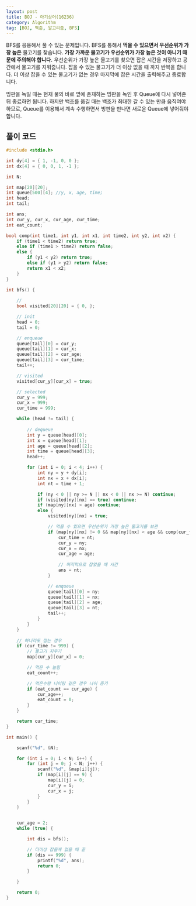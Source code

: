```yaml
---
layout: post
title: BOJ - 아기상어(16236)
category: Algorithm
tag: [BOJ, 백준, 알고리즘, BFS]
---
```


BFS를 응용해서 풀 수 있는 문제입니다. BFS를 통해서 **먹을 수 있으면서 우선순위가 가장 높은** 물고기를 찾습니다. **가장 가까운 물고기가 우선순위가 가장 높은 것이 아니기 때문에 주의해야 합니다.** 우선순위가 가장 높은 물고기를 찾으면 잡은 시간을 저장하고 공간에서 물고기를 지워줍니다. 잡을 수 있는 물고기가 더 이상 없을 때 까지 반복을 합니다. 더 이상 잡을 수 있는 물고기가 없는 경우 마지막에 잡은 시간을 출력해주고 종료합니다.

<div class="message">
빙판을 녹일 때는 현재 물의 바로 옆에 존재하는 빙판을 녹인 후 Queue에 다시 넣어준 뒤 종료하면 됩니다. 하지만 백조를 옮길 때는 백조가 최대한 갈 수 있는 만큼 움직여야 하므로, Queue를 이용해서 계속 수행하면서 빙판을 만나면 새로운 Queue에 넣어줘야 합니다. 
</div>

## 풀이 코드
```cpp
#include <stdio.h>

int dy[4] = { 1, -1, 0, 0 };
int dx[4] = { 0, 0, 1, -1 };

int N;

int map[20][20];
int queue[500][4]; //y, x, age, time;
int head;
int tail;

int ans;
int cur_y, cur_x, cur_age, cur_time;
int eat_count;

bool comp(int time1, int y1, int x1, int time2, int y2, int x2) {
	if (time1 < time2) return true;
	else if (time1 > time2) return false;
	else {
		if (y1 < y2) return true;
		else if (y1 > y2) return false;
		return x1 < x2;
	}
}

int bfs() {
	
	// 
	bool visited[20][20] = { 0, };

	// init
	head = 0;
	tail = 0;

	// enqueue
	queue[tail][0] = cur_y;
	queue[tail][1] = cur_x;
	queue[tail][2] = cur_age;
	queue[tail][3] = cur_time;
	tail++;

	// visited
	visited[cur_y][cur_x] = true;

	// selected
	cur_y = 999;
	cur_x = 999;
	cur_time = 999;

	while (head != tail) {
		
		// dequeue
		int y = queue[head][0];
		int x = queue[head][1];
		int age = queue[head][2];
		int time = queue[head][3];
		head++;

		for (int i = 0; i < 4; i++) {
			int ny = y + dy[i];
			int nx = x + dx[i];
			int nt = time + 1;

			if (ny < 0 || ny >= N || nx < 0 || nx >= N) continue;
			if (visited[ny][nx] == true) continue;
			if (map[ny][nx] > age) continue;
			else {
				visited[ny][nx] = true;

				// 먹을 수 있으면 우선순위가 가장 높은 물고기를 보관
				if (map[ny][nx] != 0 && map[ny][nx] < age && comp(cur_time, cur_y, cur_x, nt, ny, nx) == false) {
					cur_time = nt;
					cur_y = ny;
					cur_x = nx;
					cur_age = age;
					
					// 마지막으로 잡았을 때 시간
					ans = nt;
				}

				// enqueue
				queue[tail][0] = ny;
				queue[tail][1] = nx;
				queue[tail][2] = age;
				queue[tail][3] = nt;
				tail++;
			}
		}
	}
	
	// 하나라도 잡는 경우
	if (cur_time != 999) {
		// 물고기 지우기
		map[cur_y][cur_x] = 0;

		// 먹은 수 늘림
		eat_count++;

		// 먹은수랑 나이랑 같은 경우 나이 증가
		if (eat_count == cur_age) {
			cur_age++;
			eat_count = 0;
		}
	}

	return cur_time;
}

int main() {

	scanf("%d", &N);

	for (int i = 0; i < N; i++) {
		for (int j = 0; j < N; j++) {
			scanf("%d", &map[i][j]);
			if (map[i][j] == 9) {
				map[i][j] = 0;
				cur_y = i;
				cur_x = j;
			}
		}
	}


	cur_age = 2;
	while (true) {

		int dis = bfs();

		// 더이상 잡을게 없을 때 끝
		if (dis == 999) {
			printf("%d", ans);
			return 0;
		}

	}

	return 0;
}
```
